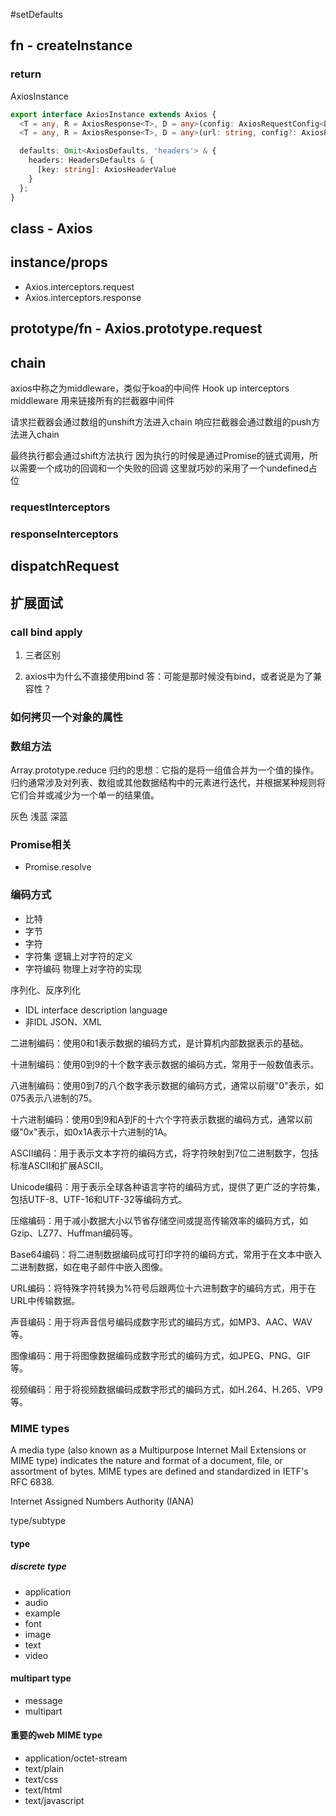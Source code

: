 #setDefaults 
## fn - createInstance

### return
AxiosInstance
``` ts
export interface AxiosInstance extends Axios {
  <T = any, R = AxiosResponse<T>, D = any>(config: AxiosRequestConfig<D>): Promise<R>;
  <T = any, R = AxiosResponse<T>, D = any>(url: string, config?: AxiosRequestConfig<D>): Promise<R>;

  defaults: Omit<AxiosDefaults, 'headers'> & {
    headers: HeadersDefaults & {
      [key: string]: AxiosHeaderValue
    }
  };
}
```

## class - Axios

## instance/props 
- Axios.interceptors.request
- Axios.interceptors.response

## prototype/fn - Axios.prototype.request

## chain
axios中称之为middleware，类似于koa的中间件
Hook up interceptors middleware 用来链接所有的拦截器中间件

请求拦截器会通过数组的unshift方法进入chain
响应拦截器会通过数组的push方法进入chain

最终执行都会通过shift方法执行
因为执行的时候是通过Promise的链式调用，所以需要一个成功的回调和一个失败的回调
这里就巧妙的采用了一个undefined占位

### requestInterceptors
### responseInterceptors

## dispatchRequest 

## 扩展面试
### call bind apply
1. 三者区别

2. axios中为什么不直接使用bind
答：可能是那时候没有bind，或者说是为了兼容性？

### 如何拷贝一个对象的属性

### 数组方法
Array.prototype.reduce
归约的思想：它指的是将一组值合并为一个值的操作。归约通常涉及对列表、数组或其他数据结构中的元素进行迭代，并根据某种规则将它们合并或减少为一个单一的结果值。

灰色
浅蓝
深蓝

### Promise相关
- Promise.resolve

### 编码方式
- 比特
- 字节
- 字符
- 字符集 逻辑上对字符的定义
- 字符编码 物理上对字符的实现

序列化、反序列化
- IDL interface description language
- 非IDL JSON、XML

二进制编码：使用0和1表示数据的编码方式，是计算机内部数据表示的基础。

十进制编码：使用0到9的十个数字表示数据的编码方式，常用于一般数值表示。

八进制编码：使用0到7的八个数字表示数据的编码方式，通常以前缀"0"表示，如075表示八进制的75。

十六进制编码：使用0到9和A到F的十六个字符表示数据的编码方式，通常以前缀"0x"表示，如0x1A表示十六进制的1A。

ASCII编码：用于表示文本字符的编码方式，将字符映射到7位二进制数字，包括标准ASCII和扩展ASCII。

Unicode编码：用于表示全球各种语言字符的编码方式，提供了更广泛的字符集，包括UTF-8、UTF-16和UTF-32等编码方式。

压缩编码：用于减小数据大小以节省存储空间或提高传输效率的编码方式，如Gzip、LZ77、Huffman编码等。

Base64编码：将二进制数据编码成可打印字符的编码方式，常用于在文本中嵌入二进制数据，如在电子邮件中嵌入图像。

URL编码：将特殊字符转换为%符号后跟两位十六进制数字的编码方式，用于在URL中传输数据。

声音编码：用于将声音信号编码成数字形式的编码方式，如MP3、AAC、WAV等。

图像编码：用于将图像数据编码成数字形式的编码方式，如JPEG、PNG、GIF等。

视频编码：用于将视频数据编码成数字形式的编码方式，如H.264、H.265、VP9等。

### MIME types
A media type (also known as a Multipurpose Internet Mail Extensions or MIME type) indicates the nature and format of a document, file, or assortment of bytes. MIME types are defined and standardized in IETF's RFC 6838.

Internet Assigned Numbers Authority (IANA) 

type/subtype

#### type
##### discrete type
- application
- audio
- example
- font
- image
- text
- video

#### multipart type
- message
- multipart

#### 重要的web MIME type
- application/octet-stream
- text/plain
- text/css
- text/html
- text/javascript


